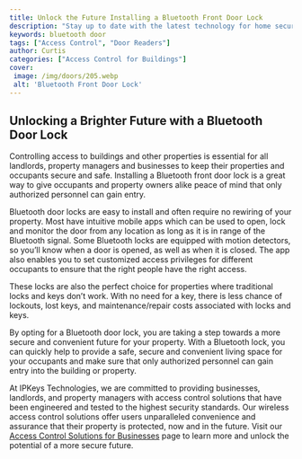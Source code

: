 ```yaml
---
title: Unlock the Future Installing a Bluetooth Front Door Lock
description: "Stay up to date with the latest technology for home security with this guide to installing a Bluetooth front door lock Learn how to maximize safety and convenience in your household"
keywords: bluetooth door
tags: ["Access Control", "Door Readers"]
author: Curtis
categories: ["Access Control for Buildings"]
cover: 
 image: /img/doors/205.webp
 alt: 'Bluetooth Front Door Lock'
---
```

## Unlocking a Brighter Future with a Bluetooth Door Lock
Controlling access to buildings and other properties is essential for all landlords, property managers and businesses to keep their properties and occupants secure and safe. Installing a Bluetooth front door lock is a great way to give occupants and property owners alike peace of mind that only authorized personnel can gain entry.

Bluetooth door locks are easy to install and often require no rewiring of your property. Most have intuitive mobile apps which can be used to open, lock and monitor the door from any location as long as it is in range of the Bluetooth signal. Some Bluetooth locks are equipped with motion detectors, so you’ll know when a door is opened, as well as when it is closed. The app also enables you to set customized access privileges for different occupants to ensure that the right people have the right access.

These locks are also the perfect choice for properties where traditional locks and keys don’t work. With no need for a key, there is less chance of lockouts, lost keys, and maintenance/repair costs associated with locks and keys.

By opting for a Bluetooth door lock, you are taking a step towards a more secure and convenient future for your property. With a Bluetooth lock, you can quickly help to provide a safe, secure and convenient living space for your occupants and make sure that only authorized personnel can gain entry into the building or property.

At IPKeys Technologies, we are committed to providing businesses, landlords, and property managers with access control solutions that have been engineered and tested to the highest security standards. Our wireless access control solutions offer users unparalleled convenience and assurance that their property is protected, now and in the future. Visit our [Access Control Solutions for Businesses](/access-control) page to learn more and unlock the potential of a more secure future.
